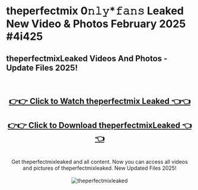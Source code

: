 # theperfectmix 0𝚗𝚕𝚢*𝚏𝚊𝚗𝚜 Leaked New Video & Photos February 2025 #4i425

<h2>theperfectmixLeaked Videos And Photos - Update Files 2025!</h2>
<br>
<div align="center">
<h2><a href="https://mediaupload.pro?title=theperfectmix&ref=11F" rel="nofollow">👉👉 Click to Watch theperfectmix Leaked 👈👈</a></h2>
<h2><a href="https://mediaupload.pro?title=theperfectmix&ref=11F" rel="nofollow">👉👉 Click to Download theperfectmixLeaked 👈👈</a></h2>
<br>
Get theperfectmixleaked and all content. Now you can access all videos and pictures of theperfectmixleaked. New Updated Files 2025!
<br>
<br>
<a href="https://mediaupload.pro?title=theperfectmix&ref=11F" rel="nofollow" data-target="animated-image.originalLink"><img src="https://i.ibb.co/Gkj2r4b/banner.png" alt="theperfectmixleaked" style="max-width: 100%; display: inline-block;" data-target="animated-image.originalImage"></a>
</div>
<br>

